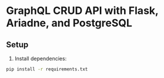 # GraphQL CRUD API with Flask, Ariadne, and PostgreSQL

## Setup

1. Install dependencies:
```bash
pip install -r requirements.txt
